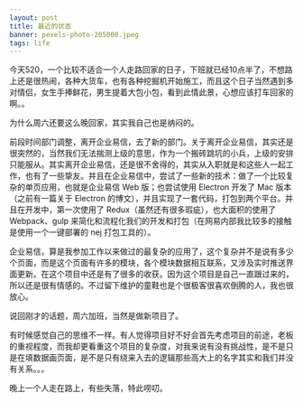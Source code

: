 ```yaml
---
layout: post
title: 最近的状态
banner: pexels-photo-205000.jpeg
tags: life
---
```


今天520，一个比较不适合一个人走路回家的日子，下班就已经10点半了，不想路上还是很热闹，各种大货车，也有各种挖掘机开始施工，而且这个日子当然遇到多对情侣，女生手捧鲜花，男生提着大包小包，看到此情此景，心想应该打车回家的啊。。

为什么周六还要这么晚回家，其实我自己也是纳闷的。

前段时间部门调整，离开企业易信，去了新的部门。关于离开企业易信，其实还是很突然的，当然我们无法揣测上级的意思，作为一个搬砖跳坑的小兵，上级的安排只能服从。其实离开企业易信，还是很不舍得的，其实从入职就是和这些人一起工作，也有了一些挚友。并且在企业易信中，尝试了一些新的技术：做了一个比较复杂的单页应用，也就是企业易信 Web 版；也尝试使用 Electron 开发了 Mac 版本（之前有一篇关于 Electron 的博文），并且实现了一套代码，打包到两个平台。并且在开发中，第一次使用了 Redux（虽然还有很多瑕疵），也大面积的使用了 Webpack、gulp 来简化和流程化我们的开发和打包（在网易内部我比较多的接触是使用一个一键部署的 nej 打包工具的）。

企业易信，算是我参加工作以来做过的最复杂的应用了，这个复杂并不是说有多少个页面，而是这个页面有许多的模块，各个模块数据相互联系，又涉及实时推送界面更新。在这个项目中还是有了很多的收获。因为这个项目是自己一直跟过来的，所以还是很有情感的。不过留下维护的童鞋也是个很极客很喜欢倒腾的人，我也很放心。

说回刚才的话题，周六加班，当然是做新项目了。

有时候感觉自己的思维不一样。有人觉得项目好不好会首先考虑项目的前途，老板的重视程度，而我却更看重这个项目的复杂度，对我来说有没有挑战性，是不是只是在填数据画页面，是不是只有绕来入去的逻辑那些高大上的名字其实和我们并没有关系。。。

晚上一个人走在路上，有些失落，特此唠叨。





